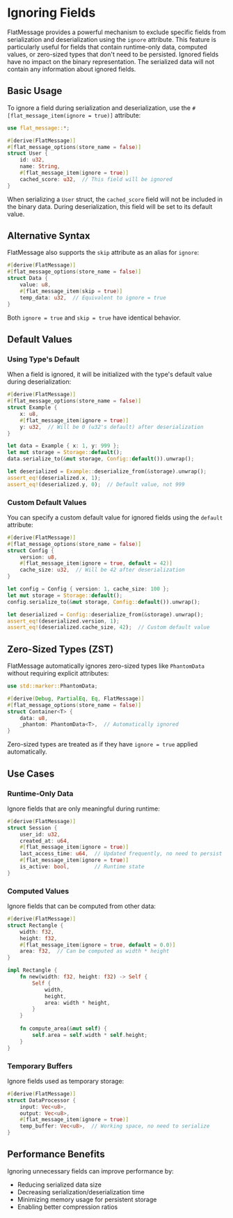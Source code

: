 # Ignoring Fields

FlatMessage provides a powerful mechanism to exclude specific fields from serialization and deserialization using the `ignore` attribute. This feature is particularly useful for fields that contain runtime-only data, computed values, or zero-sized types that don't need to be persisted. Ignored fields have no impact on the binary representation. The serialized data will not contain any information about ignored fields.

## Basic Usage

To ignore a field during serialization and deserialization, use the `#[flat_message_item(ignore = true)]` attribute:

```rust
use flat_message::*;

#[derive(FlatMessage)]
#[flat_message_options(store_name = false)]
struct User {
    id: u32,
    name: String,
    #[flat_message_item(ignore = true)]
    cached_score: u32,  // This field will be ignored
}
```

When serializing a `User` struct, the `cached_score` field will not be included in the binary data. During deserialization, this field will be set to its default value.

## Alternative Syntax

FlatMessage also supports the `skip` attribute as an alias for `ignore`:

```rust
#[derive(FlatMessage)]
#[flat_message_options(store_name = false)]
struct Data {
    value: u8,
    #[flat_message_item(skip = true)]
    temp_data: u32,  // Equivalent to ignore = true
}
```

Both `ignore = true` and `skip = true` have identical behavior.

## Default Values

### Using Type's Default

When a field is ignored, it will be initialized with the type's default value during deserialization:

```rust
#[derive(FlatMessage)]
#[flat_message_options(store_name = false)]
struct Example {
    x: u8,
    #[flat_message_item(ignore = true)]
    y: u32,  // Will be 0 (u32's default) after deserialization
}

let data = Example { x: 1, y: 999 };
let mut storage = Storage::default();
data.serialize_to(&mut storage, Config::default()).unwrap();

let deserialized = Example::deserialize_from(&storage).unwrap();
assert_eq!(deserialized.x, 1);
assert_eq!(deserialized.y, 0);  // Default value, not 999
```

### Custom Default Values

You can specify a custom default value for ignored fields using the `default` attribute:

```rust
#[derive(FlatMessage)]
#[flat_message_options(store_name = false)]
struct Config {
    version: u8,
    #[flat_message_item(ignore = true, default = 42)]
    cache_size: u32,  // Will be 42 after deserialization
}

let config = Config { version: 1, cache_size: 100 };
let mut storage = Storage::default();
config.serialize_to(&mut storage, Config::default()).unwrap();

let deserialized = Config::deserialize_from(&storage).unwrap();
assert_eq!(deserialized.version, 1);
assert_eq!(deserialized.cache_size, 42);  // Custom default value
```

## Zero-Sized Types (ZST)

FlatMessage automatically ignores zero-sized types like `PhantomData` without requiring explicit attributes:

```rust
use std::marker::PhantomData;

#[derive(Debug, PartialEq, Eq, FlatMessage)]
#[flat_message_options(store_name = false)]
struct Container<T> {
    data: u8,
    _phantom: PhantomData<T>,  // Automatically ignored
}
```

Zero-sized types are treated as if they have `ignore = true` applied automatically.

## Use Cases

### Runtime-Only Data

Ignore fields that are only meaningful during runtime:

```rust
#[derive(FlatMessage)]
struct Session {
    user_id: u32,
    created_at: u64,
    #[flat_message_item(ignore = true)]
    last_access_time: u64,  // Updated frequently, no need to persist
    #[flat_message_item(ignore = true)]
    is_active: bool,        // Runtime state
}
```

### Computed Values

Ignore fields that can be computed from other data:

```rust
#[derive(FlatMessage)]
struct Rectangle {
    width: f32,
    height: f32,
    #[flat_message_item(ignore = true, default = 0.0)]
    area: f32,  // Can be computed as width * height
}

impl Rectangle {
    fn new(width: f32, height: f32) -> Self {
        Self {
            width,
            height,
            area: width * height,
        }
    }
    
    fn compute_area(&mut self) {
        self.area = self.width * self.height;
    }
}
```

### Temporary Buffers

Ignore fields used as temporary storage:

```rust
#[derive(FlatMessage)]
struct DataProcessor {
    input: Vec<u8>,
    output: Vec<u8>,
    #[flat_message_item(ignore = true)]
    temp_buffer: Vec<u8>,  // Working space, no need to serialize
}
```


## Performance Benefits

Ignoring unnecessary fields can improve performance by:

- Reducing serialized data size
- Decreasing serialization/deserialization time
- Minimizing memory usage for persistent storage
- Enabling better compression ratios


